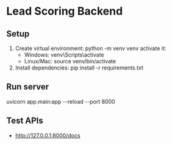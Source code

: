 # Lead Scoring Backend

## Setup
1. Create virtual environment:
   python -m venv venv
   activate it:
   - Windows: venv\Scripts\activate
   - Linux/Mac: source venv/bin/activate
2. Install dependencies:
   pip install -r requirements.txt

## Run server
uvicorn app.main:app --reload --port 8000

## Test APIs
- http://127.0.0.1:8000/docs 
